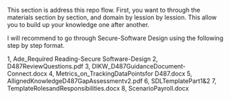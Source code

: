 This section is address this repo flow. First, you want to through the materials section by section, and domain by lession by lession. This allow you to build up your knowledge one after another. 

I will recommend to go through Secure-Software Design using the following step by step format.

1, Ade_Required Reading-Secure Software-Design
2, D487ReviewQuestions.pdf
3, DIKW_D487GuidanceDocument-Connect.docx
4, Metrics_on_TrackingDataPointsfor D487.docx
5, AllignedKnowledgeD487GapAssessmentv2.pdf
6, SDLTemplatePart1&2
7, TemplateRolesandResponsibilities.docx
8, ScenarioPayroll.docx
